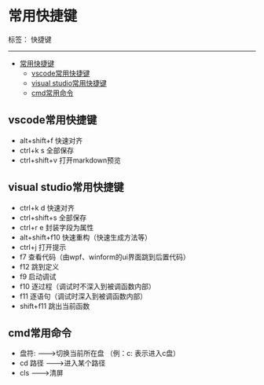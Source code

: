 ﻿# 常用快捷键

标签： 快捷键

---

- [常用快捷键](#%E5%B8%B8%E7%94%A8%E5%BF%AB%E6%8D%B7%E9%94%AE)
  - [vscode常用快捷键](#vscode%E5%B8%B8%E7%94%A8%E5%BF%AB%E6%8D%B7%E9%94%AE)
  - [visual studio常用快捷键](#visual-studio%E5%B8%B8%E7%94%A8%E5%BF%AB%E6%8D%B7%E9%94%AE)
  - [cmd常用命令](#cmd%E5%B8%B8%E7%94%A8%E5%91%BD%E4%BB%A4)

## vscode常用快捷键

- alt+shift+f 快速对齐
- ctrl+k s 全部保存
- ctrl+shift+v 打开markdown预览

## visual studio常用快捷键

- ctrl+k d 快速对齐
- ctrl+shift+s 全部保存
- ctrl+r e 封装字段为属性
- alt+shift+f10 快速重构（快速生成方法等）
- ctrl+j 打开提示
- f7 查看代码（由wpf、winform的ui界面跳到后置代码）
- f12 跳到定义
- f9 启动调试
- f10 逐过程（调试时不深入到被调函数内部）
- f11 逐语句（调试时深入到被调函数内部）
- shift+f11 跳出当前函数
  
## cmd常用命令

- 盘符:  --->切换当前所在盘 （例：c: 表示进入c盘）
- cd 路径   --->进入某个路径
- cls  --->清屏
